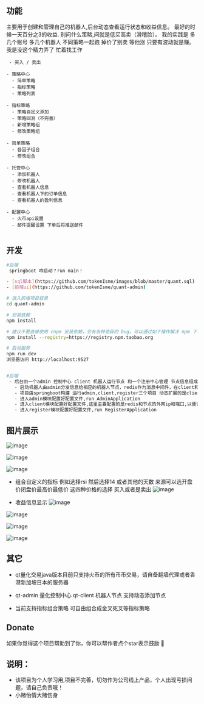 ## 功能
 主要用于创建和管理自己的机器人,后台动态查看运行状态和收益信息。 最好的时候一天百分之3的收益. 别问什么策略,问就是低买高卖（滑稽脸）。
 我的实践是 多几个账号 多几个机器人 不同策略一起跑 掉价了别卖 等他涨 只要有波动就是赚。 我是没这个精力弄了 忙着找工作 
```
 - 买入 / 卖出

- 策略中心
  - 简单策略
  - 指标策略
  - 策略列表

- 指标策略
  - 策略自定义添加
  - 策略回测（不完善）
  - 新增策略组
  - 修改策略组

- 简单策略
  - 各因子组合
  - 修改组合

- 托管中心
  - 添加机器人
  - 修改机器人
  - 查看机器人信息
  - 查看机器人下的订单信息
  - 查看机器人的盈利信息

- 配置中心
  - 火币api设置
  - 邮件提醒设置 下单后将推送邮件


```

## 开发

```bash
#后端
 springboot 咋启动？run main！

- [sql脚本](https://github.com/tokenIsme/images/blob/master/quant.sql)
- [前端ui](https://github.com/tokenIsme/quant-admin)

# 进入前端项目目录
cd quant-admin

# 安装依赖
npm install

# 建议不要直接使用 cnpm 安装依赖，会有各种诡异的 bug。可以通过如下操作解决 npm 下载速度慢的问题
npm install --registry=https://registry.npm.taobao.org

# 启动服务
npm run dev   
浏览器访问 http://localhost:9527


#后端
 - 后台由一个admin 控制中心 client 机器人运行节点 和一个注册中心管理 节点信息组成
   - 启动机器人由admin分发信息给相应的机器人节点，redis作为消息中间件，在client和admin之间传递信息。
   - 项目由springboot构建 运行admin,client,register三个项目 动态扩展的是client节点。
   - 进入admin模块配置好配置文件,run AdminApplication
   - 进入client模块配置好配置文件,这里主要配置的是redis和节点的外网ip和端口,以便让admin获取到节点的信息。 执行run ClientApplication
   - 进入register模块配置好配置文件,run RegisterApplication
```


## 图片展示

 ![image](https://github.com/tokenIsme/images/blob/master/1557888795(1).jpg)
 
 ![image](https://github.com/tokenIsme/images/blob/master/1557888642(1).jpg)
 
 ![image](https://github.com/tokenIsme/images/blob/master/1557888658(1).jpg)
 
 - 组合自定义的指标 例如选择rsi 然后选择14 或者其他的天数 来源可以选开盘价闭盘价最高价最低价 这四种价格的选择 买入或者是卖出
 ![image](https://github.com/tokenIsme/images/blob/master/%E5%B1%8F%E5%B9%95%E6%88%AA%E5%9B%BE(7).png)
 
 - 收益信息显示
 ![image](https://github.com/tokenIsme/images/blob/master/%E5%B1%8F%E5%B9%95%E6%88%AA%E5%9B%BE(6).png)

 ![image](https://github.com/tokenIsme/images/blob/master/1557888693(1).jpg)
 
 ![image](https://github.com/tokenIsme/images/blob/master/1557888732(1).jpg)
 
 
 ![image](https://github.com/tokenIsme/images/blob/master/1557888747(1).jpg)


## 其它
 
  - qt量化交易java版本目前只支持火币的所有币币交易，请自备翻墙代理或者香港新加坡日本的服务器

  - qt-admin 量化控制中心 qt-client 机器人节点 支持动态添加节点

  - 当前支持指标组合策略 可自由组合成金叉死叉等指标策略

## Donate

如果你觉得这个项目帮助到了你，你可以帮作者点个star表示鼓励 :tropical_drink:

## 说明：
 
  - 该项目为个人学习用,项目不完善，切勿作为公司线上产品，个人出现亏损问题，请自己负责哦！
  - 小赌怡情大赌伤身


